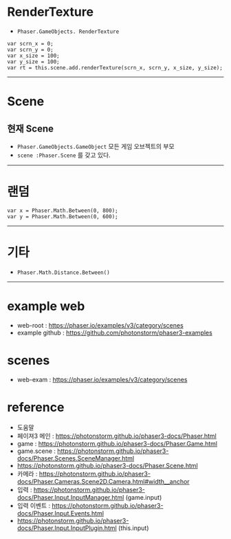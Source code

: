 
# RenderTexture

* `Phaser.GameObjects. RenderTexture`

```
var scrn_x = 0;
var scrn_y = 0;
var x_size = 100;
var y_size = 100;
var rt = this.scene.add.renderTexture(scrn_x, scrn_y, x_size, y_size);
```

---

# Scene

## 현재 Scene

* `Phaser.GameObjects.GameObject` 모든 게임 오브젝트의 부모
* `scene :Phaser.Scene` 를 갖고 있다.

---

# 랜덤

```
var x = Phaser.Math.Between(0, 800);
var y = Phaser.Math.Between(0, 600);
```

---

# 기타

* `Phaser.Math.Distance.Between()`

---

# example web

* web-root : https://phaser.io/examples/v3/category/scenes
* example github : https://github.com/photonstorm/phaser3-examples

# scenes

* web-exam : https://phaser.io/examples/v3/category/scenes

# reference

* 도움말
* 페이져3 메인 : https://photonstorm.github.io/phaser3-docs/Phaser.html
* game : https://photonstorm.github.io/phaser3-docs/Phaser.Game.html
* game.scene : https://photonstorm.github.io/phaser3-docs/Phaser.Scenes.SceneManager.html
* https://photonstorm.github.io/phaser3-docs/Phaser.Scene.html
* 카메라 : https://photonstorm.github.io/phaser3-docs/Phaser.Cameras.Scene2D.Camera.html#width__anchor
* 입력 : https://photonstorm.github.io/phaser3-docs/Phaser.Input.InputManager.html (game.input)
* 입력 이벤트 : https://photonstorm.github.io/phaser3-docs/Phaser.Input.Events.html
* https://photonstorm.github.io/phaser3-docs/Phaser.Input.InputPlugin.html (this.input)

